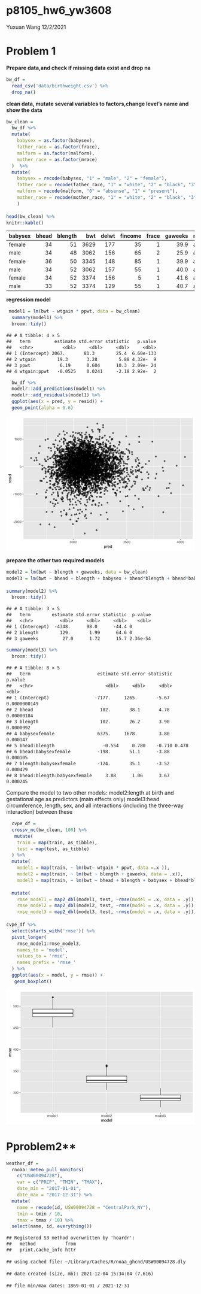 p8105\_hw6\_yw3608
================
Yuxuan Wang
12/2/2021

# Problem 1

**Prepare data,and check if missing data exist and drop na**

``` r
bw_df = 
  read_csv('data/birthweight.csv') %>% 
  drop_na()
```

**clean data, mutate several variables to factors,change level’s name
and show the data**

``` r
bw_clean = 
  bw_df %>% 
  mutate(
    babysex = as.factor(babysex),
    father_race = as.factor(frace),
    malform = as.factor(malform),
    mother_race = as.factor(mrace)
  )  %>%
  mutate(
    babysex = recode(babysex, "1" = "male", "2" = "female"),
    father_race = recode(father_race, "1" = "white", "2" = "black", "3" = "asian", "4" = "puertorican", "8" = "other", "9" = "unknown"), 
    malform = recode(malform, "0" = "absense", "1" = "present"),
    mother_race = recode(mother_race, "1" = "white", "2" = "black", "3" = "asian", "4" = "puertorican", "8" =   "other")
    ) 
 
head(bw_clean) %>% 
knitr::kable()
```

| babysex | bhead | blength |  bwt | delwt | fincome | frace | gaweeks | malform | menarche | mheight | momage | mrace | parity | pnumlbw | pnumsga |    ppbmi | ppwt | smoken | wtgain | father\_race | mother\_race |
|:--------|------:|--------:|-----:|------:|--------:|------:|--------:|:--------|---------:|--------:|-------:|------:|-------:|--------:|--------:|---------:|-----:|-------:|-------:|:-------------|:-------------|
| female  |    34 |      51 | 3629 |   177 |      35 |     1 |    39.9 | absense |       13 |      63 |     36 |     1 |      3 |       0 |       0 | 26.27184 |  148 |      0 |     29 | white        | white        |
| male    |    34 |      48 | 3062 |   156 |      65 |     2 |    25.9 | absense |       14 |      65 |     25 |     2 |      0 |       0 |       0 | 21.34485 |  128 |      0 |     28 | black        | black        |
| female  |    36 |      50 | 3345 |   148 |      85 |     1 |    39.9 | absense |       12 |      64 |     29 |     1 |      0 |       0 |       0 | 23.56517 |  137 |      1 |     11 | white        | white        |
| male    |    34 |      52 | 3062 |   157 |      55 |     1 |    40.0 | absense |       14 |      64 |     18 |     1 |      0 |       0 |       0 | 21.84508 |  127 |     10 |     30 | white        | white        |
| female  |    34 |      52 | 3374 |   156 |       5 |     1 |    41.6 | absense |       13 |      66 |     20 |     1 |      0 |       0 |       0 | 21.02642 |  130 |      1 |     26 | white        | white        |
| male    |    33 |      52 | 3374 |   129 |      55 |     1 |    40.7 | absense |       12 |      66 |     23 |     1 |      0 |       0 |       0 | 18.60030 |  115 |      0 |     14 | white        | white        |

**regression model**

``` r
 model1 = lm(bwt ~ wtgain * ppwt, data = bw_clean)
  summary(model1) %>% 
  broom::tidy()
```

    ## # A tibble: 4 × 5
    ##   term         estimate std.error statistic   p.value
    ##   <chr>           <dbl>     <dbl>     <dbl>     <dbl>
    ## 1 (Intercept) 2067.       81.3        25.4  6.60e-133
    ## 2 wtgain        19.3       3.28        5.88 4.32e-  9
    ## 3 ppwt           6.19      0.604      10.3  2.09e- 24
    ## 4 wtgain:ppwt   -0.0525    0.0241     -2.18 2.92e-  2

``` r
  bw_df %>% 
  modelr::add_predictions(model1) %>%
  modelr::add_residuals(model1) %>%
  ggplot(aes(x = pred, y = resid)) +
  geom_point(alpha = 0.6) 
```

![](p8105_hw6_yw3608_files/figure-gfm/unnamed-chunk-3-1.png)<!-- -->

**prepare the other two required models**

``` r
model2 = lm(bwt ~ blength + gaweeks, data = bw_clean)
model3 = lm(bwt ~ bhead + blength + babysex + bhead*blength + bhead*babysex + blength*babysex + bhead*blength*babysex, data = bw_clean)

summary(model2) %>% 
  broom::tidy()
```

    ## # A tibble: 3 × 5
    ##   term        estimate std.error statistic  p.value
    ##   <chr>          <dbl>     <dbl>     <dbl>    <dbl>
    ## 1 (Intercept)  -4348.      98.0      -44.4 0       
    ## 2 blength        129.       1.99      64.6 0       
    ## 3 gaweeks         27.0      1.72      15.7 2.36e-54

``` r
summary(model3) %>% 
  broom::tidy()
```

    ## # A tibble: 8 × 5
    ##   term                         estimate std.error statistic      p.value
    ##   <chr>                           <dbl>     <dbl>     <dbl>        <dbl>
    ## 1 (Intercept)                 -7177.     1265.       -5.67  0.0000000149
    ## 2 bhead                         182.       38.1       4.78  0.00000184  
    ## 3 blength                       102.       26.2       3.90  0.0000992   
    ## 4 babysexfemale                6375.     1678.        3.80  0.000147    
    ## 5 bhead:blength                  -0.554     0.780    -0.710 0.478       
    ## 6 bhead:babysexfemale          -198.       51.1      -3.88  0.000105    
    ## 7 blength:babysexfemale        -124.       35.1      -3.52  0.000429    
    ## 8 bhead:blength:babysexfemale     3.88      1.06      3.67  0.000245

Compare the model to two other models: model2:length at birth and
gestational age as predictors (main effects only) model3:head
circumference, length, sex, and all interactions (including the
three-way interaction) between these

``` r
  cvpe_df = 
  crossv_mc(bw_clean, 100) %>% 
   mutate(
    train = map(train, as_tibble),
    test = map(test, as_tibble)
  ) %>% 
  mutate(
    model1 = map(train, ~ lm(bwt~ wtgain * ppwt, data =.x )),
    model2 = map(train, ~ lm(bwt ~ blength + gaweeks, data = .x)),
    model3 = map(train, ~ lm(bwt ~ bhead + blength + babysex + bhead*blength + bhead*babysex +       blength*babysex + bhead*blength*babysex, data = .x))) %>%
  
  mutate(
    rmse_model1 = map2_dbl(model1, test, ~rmse(model = .x, data = .y)),
    rmse_model2 = map2_dbl(model2, test, ~rmse(model = .x, data = .y)),
    rmse_model3 = map2_dbl(model3, test, ~rmse(model = .x, data = .y)))

cvpe_df %>% 
  select(starts_with('rmse')) %>% 
  pivot_longer(
    rmse_model1:rmse_model3,
    names_to = 'model',
    values_to = 'rmse', 
    names_prefix = 'rmse_'
  ) %>% 
  ggplot(aes(x = model, y = rmse)) +
   geom_boxplot()
```

![](p8105_hw6_yw3608_files/figure-gfm/unnamed-chunk-5-1.png)<!-- -->

# Pproblem2\*\*

``` r
weather_df = 
  rnoaa::meteo_pull_monitors(
    c("USW00094728"),
    var = c("PRCP", "TMIN", "TMAX"), 
    date_min = "2017-01-01",
    date_max = "2017-12-31") %>%
  mutate(
    name = recode(id, USW00094728 = "CentralPark_NY"),
    tmin = tmin / 10,
    tmax = tmax / 10) %>%
  select(name, id, everything())
```

    ## Registered S3 method overwritten by 'hoardr':
    ##   method           from
    ##   print.cache_info httr

    ## using cached file: ~/Library/Caches/R/noaa_ghcnd/USW00094728.dly

    ## date created (size, mb): 2021-12-04 15:34:04 (7.616)

    ## file min/max dates: 1869-01-01 / 2021-12-31
